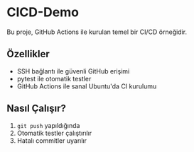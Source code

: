 # CICD-Demo

Bu proje, GitHub Actions ile kurulan temel bir CI/CD örneğidir.

## Özellikler
- SSH bağlantı ile güvenli GitHub erişimi
- pytest ile otomatik testler
- GitHub Actions ile sanal Ubuntu'da CI kurulumu

## Nasıl Çalışır?
1. `git push` yapıldığında
2. Otomatik testler çalıştırılır
3. Hatalı commitler uyarılır
